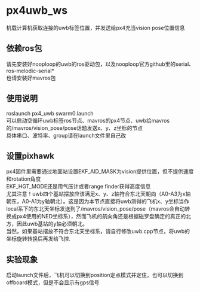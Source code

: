 # px4uwb_ws
机载计算机获取连接的uwb标签位置，并发送给px4充当vision pose位置信息  

## 依赖ros包
请先安装好nooploop的uwb的ros驱动包，以及nooploop官方github里的serial、ros-melodic-serial*  
也请安装好mavros包  

## 使用说明
roslaunch px4_uwb swarm0.launch  
可以启动空循环uwb标签ros节点、mavros的px4节点、uwb给mavros的/mavros/vision_pose/pose话题发送x、y、z坐标的节点  
具体串口、波特率、group请在launch文件里自己改  

## 设置pixhawk
px4固件里需要通过地面站设置EKF_AID_MASK为vision提供位置，但不提供速度和rotation角度  
EKF_HGT_MODE还是用气压计或者range finder获得高度信息  
尤其注意！uwb四个基站摆放应该满足x、y、z轴符合东北天朝向（A0-A3为x轴朝东，A0-A1为y轴朝北）。这是因为本节点直接将uwb测得的飞机x、y坐标当作local系下的东北天坐标发送到了/mavros/vision_pose/pose（mavros会自动转换成px4使用的NED坐标系），然而飞机的航向角还是根据磁罗盘确定的真正的北方，因此uwb基站的y轴必须朝北。  
当然，如果基站摆放不符合东北天坐标系，请自行修改uwb.cpp节点，将uwb的坐标旋转转换后再发给飞控.  

## 实验现象
启动launch文件后，飞机可以切换到position定点模式并定住，也可以切换到offboard模式，但是不会显示有gps信号  
